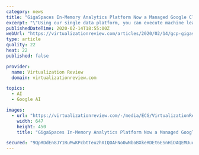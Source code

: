 ```yaml
---
category: news
title: "GigaSpaces In-Memory Analytics Platform Now a Managed Google Cloud Service"
excerpt: "\"Using our single data platform, you can execute machine learning models in production using Spark, TensorFlow, and other frameworks, as well as fast analytics, BI and visualization. Not to mention, the platform allows for data discovery and interactive visualization, as well as a 360 real-time view of your data across any data source."
publishedDateTime: 2020-02-14T18:55:00Z
webUrl: "https://virtualizationreview.com/articles/2020/02/14/gcp-gigaspaces.aspx?m=1"
type: article
quality: 22
heat: 22
published: false

provider:
  name: Virtualization Review
  domain: virtualizationreview.com

topics:
  - AI
  - Google AI

images:
  - url: "https://virtualizationreview.com/-/media/ECG/VirtualizationReview/Images/IntroImages2019/RocksStacked.jpg"
    width: 647
    height: 450
    title: "GigaSpaces In-Memory Analytics Platform Now a Managed Google Cloud Service"

secured: "9QpRDdEn8JY1RuMwKPcbtTeu2hXIQOAFNo0wNboBXkeRDEt6ESnHiDAQEMUuqTVp8Jdg8ddB7PutjnUfWhpYzam60+ZizggedSnErrluMon/9as0egin4SYL1m9obtsVNM27J+se6hRni0+a6BVsaeVv9owJ4K3s41ukdGXCjphQ8SciGtYDSZ1/T0Zb5dOwKP3qLpSluRWK8RLLVaBxEXCiwBVMQp65L2203HlAmr+CT7Kl2aTpGzXRYvbwqGY4wjyxycfKkqf2HpkGIjUxGkrUJju2Ks7NUQepowWy3LimvT17k28GRZL+CffEsr2nWN/iUyhHRR6goMQ6Zelq2HstwvRBWlKpKXOM9857Lj040BPIWQ5Znt+tiVyz0dDp5C2F3UYTae3pm3pkN4k/Fq4QSDsGOT5fCVymy3oCwWXy0B9eG67E9Te2UqLUfWe4nTcpoN7ctO53RLsQnEvI1ODRSVRy0d0U6BDdhJSnCxY=;bz439Y2L9yFTkzTq4ClwcA=="
---
```


